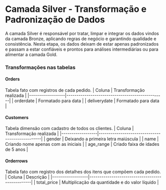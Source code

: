 # Camada Silver - Transformação e Padronização de Dados
A camada Silver é responsável por tratar, limpar e integrar os dados vindos da camada Bronze, aplicando regras de negócio e garantindo qualidade e consistência.
Nesta etapa, os dados deixam de estar apenas padronizados e passam a estar confiáveis e prontos para análises intermediárias ou para alimentar a camada Gold.

### Transformações nas tabelas
#### Orders
Tabela fato com registros de cada pedido.
| Coluna           | Transformação realizada                         |
|------------------|-------------------------------------------------|
| orderdate        | Formatado para data                             |
| deliverydate     | Formatado para data                             |

#### Customers
Tabela dimensão com cadastro de todos os clientes.
| Coluna           | Transformação realizada                         |
|------------------|-------------------------------------------------|
| gender           | Deixando a primeira letra maiúscula             |
| name             | Criando nome apenas com as iniciais             |
| age_range        | Criado faixa de idades de 5 anos                |

#### Orderrows
Tabela fato com registro dos detalhes dos itens que compõem cada pedido.
| Coluna           | Descrição                                       |
|------------------|-------------------------------------------------|
| total_price      | Multiplicação da quantidade e do valor líquido  |


